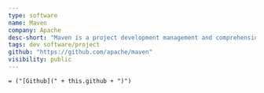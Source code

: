 ```yaml
---
type: software
name: Maven
company: Apache
desc-short: "Maven is a project development management and comprehension tool. Based on the concept of a project object model: builds, dependency management, documentation creation, site publication, and distribution publication are all controlled from [the `pom.xml` declarative file](https://maven.apache.org/ref/3.9.1/maven-model/maven.html). Maven can be extended by [plugins](https://maven.apache.org/plugins/) to utilise a number of other development tools for reporting or the build process.\n"
tags: dev software/project
github: "https://github.com/apache/maven"
visibility: public
---
```

`= ("[Github](" + this.github + ")")`